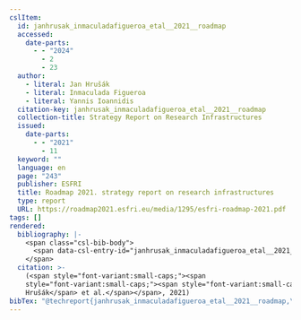```yaml
---
cslItem:
  id: janhrusak_inmaculadafigueroa_etal__2021__roadmap
  accessed:
    date-parts:
      - - "2024"
        - 2
        - 23
  author:
    - literal: Jan Hrušák
    - literal: Inmaculada Figueroa
    - literal: Yannis Ioannidis
  citation-key: janhrusak_inmaculadafigueroa_etal__2021__roadmap
  collection-title: Strategy Report on Research Infrastructures
  issued:
    date-parts:
      - - "2021"
        - 11
  keyword: ""
  language: en
  page: "243"
  publisher: ESFRI
  title: Roadmap 2021. strategy report on research infrastructures
  type: report
  URL: https://roadmap2021.esfri.eu/media/1295/esfri-roadmap-2021.pdf
tags: []
rendered:
  bibliography: |-
    <span class="csl-bib-body">
      <span data-csl-entry-id="janhrusak_inmaculadafigueroa_etal__2021__roadmap" class="csl-entry"><span class='author-bib'>Jan Hrušák, Inmaculada Figueroa, &#38; Yannis Ioannidis</span>. <span class='date-bib'>(2021)</span>. <span class='title'><i><b><span style="font-style:normal;">Roadmap 2021. strategy report on research infrastructures</span></b></i></span> (Strategy Report on Research Infrastructures, S. 243). ESFRI. <span class='URL'><a href='https://roadmap2021.esfri.eu/media/1295/esfri-roadmap-2021.pdf'>LINK</a></span></span>
    </span>
  citation: >-
    (<span style="font-variant:small-caps;"><span
    style="font-variant:small-caps;"><span style="font-variant:small-caps;">Jan
    Hrušák</span> et al.</span></span>, 2021)
bibTex: "@techreport{janhrusak_inmaculadafigueroa_etal__2021__roadmap,\n\tnote = {[Online; accessed 2024-02-23]},\n\tauthor = {{Jan Hrušák} and {Inmaculada Figueroa} and {Yannis Ioannidis}},\n\tseries = {Strategy {Report} on {Research} {Infrastructures}},\n\tyear = {2021},\n\tmonth = {11},\n\tpages = {243},\n\tinstitution = {ESFRI},\n\ttitle = {Roadmap 2021. strategy report on research infrastructures},\n}\n\n"
---
```

